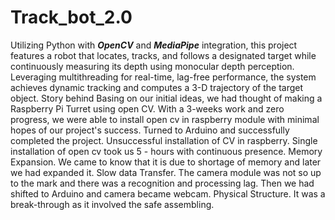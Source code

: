 # Track_bot_2.0

Utilizing Python with ***OpenCV*** and ***MediaPipe*** integration, this project features a robot that locates, tracks, and follows a
designated target while continuously measuring its depth using monocular depth perception. Leveraging multithreading for
real-time, lag-free performance, the system achieves dynamic tracking and computes a 3-D trajectory of the target object.
Story behind Basing on our initial ideas, we had thought of making a Raspberry Pi Turret using open CV. With a 3-weeks work 
and zero progress, we were able to install open cv in raspberry module with minimal hopes of our project's success. Turned 
to Arduino and successfully completed the project. Unsuccessful installation of CV in raspberry. Single installation of 
open cv took us 5 - hours with continuous presence. Memory Expansion. We came to know that it is due to shortage of memory
and later we had expanded it. Slow data Transfer. The camera module was not so up to the mark and there was a recognition
and processing lag. Then we had shifted to Arduino and camera became webcam.
Physical Structure. It was a break-through as it involved the safe assembling.
